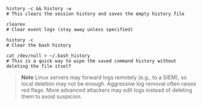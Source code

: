 ```shell
history -c && history -w
# This clears the session history and saves the empty history file

clearev
# Clear event logs (stay away unless specified)

history -c
# Clear the bash history

cat /dev/null > ~/.bash_history
# This is a quick way to wipe the saved command history without deleting the file itself
```

> **Note**
> Linux servers may forward logs remotely (e.g., to a SIEM), so local deletion may not be enough. 
> Aggressive log removal often raises red flags. 
> More advanced attackers may edit logs instead of deleting them to avoid suspicion.
